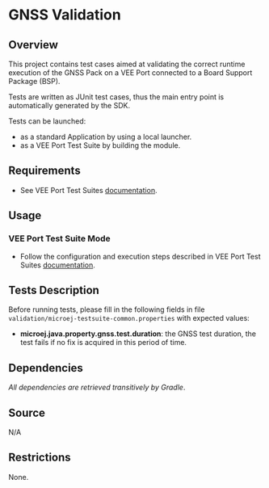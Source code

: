 # GNSS Validation

## Overview

This project contains test cases aimed at validating the correct runtime execution 
of the GNSS Pack on a VEE Port connected to a Board Support Package (BSP).
 
Tests are written as JUnit test cases, thus the main entry point is automatically generated by the SDK.

Tests can be launched:

-  as a standard Application by using a local launcher.
-  as a VEE Port Test Suite by building the module.

## Requirements

-  See VEE Port Test Suites [documentation](../README.md).

## Usage

### VEE Port Test Suite Mode

-  Follow the configuration and execution steps described in VEE Port Test Suites [documentation](https://docs.microej.com/en/latest/Tutorials/tutorialRunATestSuiteOnDevice.html).

## Tests Description

Before running tests, please fill in the following fields in file `validation/microej-testsuite-common.properties` with expected values:

-  **microej.java.property.gnss.test.duration**: the GNSS test duration, the test fails if no fix is acquired in this period of time.

## Dependencies

*All dependencies are retrieved transitively by Gradle*.

## Source

N/A

## Restrictions

None.
